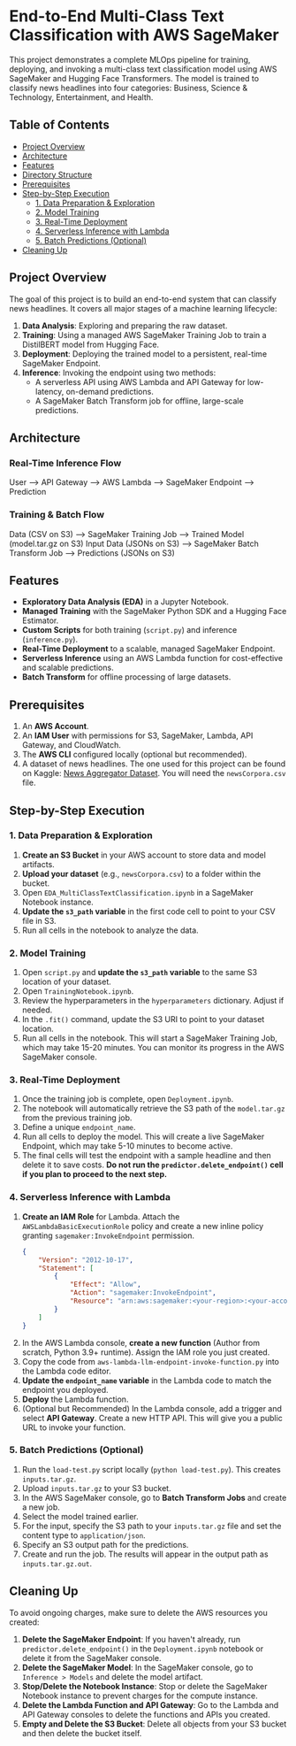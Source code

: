 # End-to-End Multi-Class Text Classification with AWS SageMaker

This project demonstrates a complete MLOps pipeline for training, deploying, and invoking a multi-class text classification model using AWS SageMaker and Hugging Face Transformers. The model is trained to classify news headlines into four categories: Business, Science & Technology, Entertainment, and Health.

## Table of Contents
- [Project Overview](#project-overview)
- [Architecture](#architecture)
- [Features](#features)
- [Directory Structure](#directory-structure)
- [Prerequisites](#prerequisites)
- [Step-by-Step Execution](#step-by-step-execution)
  - [1. Data Preparation & Exploration](#1-data-preparation--exploration)
  - [2. Model Training](#2-model-training)
  - [3. Real-Time Deployment](#3-real-time-deployment)
  - [4. Serverless Inference with Lambda](#4-serverless-inference-with-lambda)
  - [5. Batch Predictions (Optional)](#5-batch-predictions-optional)
- [Cleaning Up](#cleaning-up)

## Project Overview
The goal of this project is to build an end-to-end system that can classify news headlines. It covers all major stages of a machine learning lifecycle:
1.  **Data Analysis**: Exploring and preparing the raw dataset.
2.  **Training**: Using a managed AWS SageMaker Training Job to train a DistilBERT model from Hugging Face.
3.  **Deployment**: Deploying the trained model to a persistent, real-time SageMaker Endpoint.
4.  **Inference**: Invoking the endpoint using two methods:
    * A serverless API using AWS Lambda and API Gateway for low-latency, on-demand predictions.
    * A SageMaker Batch Transform job for offline, large-scale predictions.

## Architecture

### Real-Time Inference Flow
User --> API Gateway --> AWS Lambda --> SageMaker Endpoint --> Prediction

### Training & Batch Flow
Data (CSV on S3) --> SageMaker Training Job --> Trained Model (model.tar.gz on S3)
Input Data (JSONs on S3) --> SageMaker Batch Transform Job --> Predictions (JSONs on S3)

<!-- end list -->

## Features
- **Exploratory Data Analysis (EDA)** in a Jupyter Notebook.
- **Managed Training** with the SageMaker Python SDK and a Hugging Face Estimator.
- **Custom Scripts** for both training (`script.py`) and inference (`inference.py`).
- **Real-Time Deployment** to a scalable, managed SageMaker Endpoint.
- **Serverless Inference** using an AWS Lambda function for cost-effective and scalable predictions.
- **Batch Transform** for offline processing of large datasets.

## Prerequisites
1.  An **AWS Account**.
2.  An **IAM User** with permissions for S3, SageMaker, Lambda, API Gateway, and CloudWatch.
3.  The **AWS CLI** configured locally (optional but recommended).
4.  A dataset of news headlines. The one used for this project can be found on Kaggle: [News Aggregator Dataset](https://www.kaggle.com/datasets/uciml/news-aggregator-dataset). You will need the `newsCorpora.csv` file.

## Step-by-Step Execution

### 1. Data Preparation & Exploration
1.  **Create an S3 Bucket** in your AWS account to store data and model artifacts.
2.  **Upload your dataset** (e.g., `newsCorpora.csv`) to a folder within the bucket.
3.  Open `EDA_MultiClassTextClassification.ipynb` in a SageMaker Notebook instance.
4.  **Update the `s3_path` variable** in the first code cell to point to your CSV file in S3.
5.  Run all cells in the notebook to analyze the data.

### 2. Model Training
1.  Open `script.py` and **update the `s3_path` variable** to the same S3 location of your dataset.
2.  Open `TrainingNotebook.ipynb`.
3.  Review the hyperparameters in the `hyperparameters` dictionary. Adjust if needed.
4.  In the `.fit()` command, update the S3 URI to point to your dataset location.
5.  Run all cells in the notebook. This will start a SageMaker Training Job, which may take 15-20 minutes. You can monitor its progress in the AWS SageMaker console.

### 3. Real-Time Deployment
1.  Once the training job is complete, open `Deployment.ipynb`.
2.  The notebook will automatically retrieve the S3 path of the `model.tar.gz` from the previous training job.
3.  Define a unique `endpoint_name`.
4.  Run all cells to deploy the model. This will create a live SageMaker Endpoint, which may take 5-10 minutes to become active.
5.  The final cells will test the endpoint with a sample headline and then delete it to save costs. **Do not run the `predictor.delete_endpoint()` cell if you plan to proceed to the next step.**

### 4. Serverless Inference with Lambda
1.  **Create an IAM Role** for Lambda. Attach the `AWSLambdaBasicExecutionRole` policy and create a new inline policy granting `sagemaker:InvokeEndpoint` permission.
    ```json
    {
        "Version": "2012-10-17",
        "Statement": [
            {
                "Effect": "Allow",
                "Action": "sagemaker:InvokeEndpoint",
                "Resource": "arn:aws:sagemaker:<your-region>:<your-account-id>:endpoint/<your-endpoint-name>"
            }
        ]
    }
    ```
2.  In the AWS Lambda console, **create a new function** (Author from scratch, Python 3.9+ runtime). Assign the IAM role you just created.
3.  Copy the code from `aws-lambda-llm-endpoint-invoke-function.py` into the Lambda code editor.
4.  **Update the `endpoint_name` variable** in the Lambda code to match the endpoint you deployed.
5.  **Deploy** the Lambda function.
6.  (Optional but Recommended) In the Lambda console, add a trigger and select **API Gateway**. Create a new HTTP API. This will give you a public URL to invoke your function.

### 5. Batch Predictions (Optional)
1.  Run the `load-test.py` script locally (`python load-test.py`). This creates `inputs.tar.gz`.
2.  Upload `inputs.tar.gz` to your S3 bucket.
3.  In the AWS SageMaker console, go to **Batch Transform Jobs** and create a new job.
4.  Select the model trained earlier.
5.  For the input, specify the S3 path to your `inputs.tar.gz` file and set the content type to `application/json`.
6.  Specify an S3 output path for the predictions.
7.  Create and run the job. The results will appear in the output path as `inputs.tar.gz.out`.

## Cleaning Up
To avoid ongoing charges, make sure to delete the AWS resources you created:
1.  **Delete the SageMaker Endpoint**: If you haven't already, run `predictor.delete_endpoint()` in the `Deployment.ipynb` notebook or delete it from the SageMaker console.
2.  **Delete the SageMaker Model**: In the SageMaker console, go to `Inference > Models` and delete the model artifact.
3.  **Stop/Delete the Notebook Instance**: Stop or delete the SageMaker Notebook instance to prevent charges for the compute instance.
4.  **Delete the Lambda Function and API Gateway**: Go to the Lambda and API Gateway consoles to delete the functions and APIs you created.
5.  **Empty and Delete the S3 Bucket**: Delete all objects from your S3 bucket and then delete the bucket itself.
